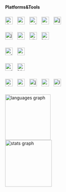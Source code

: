 <h4 align="left">Platforms&Tools</h4>

###

<div align="left">
  <img src="https://img.shields.io/badge/.NET-512BD4?logo=dotnet&logoColor=white&style=for-the-badge" height="24" alt="dot-net logo"  />
  <img width="7" />
  <img src="https://img.shields.io/badge/C Sharp-239120?logo=csharp&logoColor=white&style=for-the-badge" height="24" alt="csharp logo"  />
  <img width="7" />
  <img src="https://img.shields.io/badge/C++-00599C?logo=cplusplus&logoColor=white&style=for-the-badge" height="24" alt="cplusplus logo"  />
  <img width="7" />
  <img src="https://img.shields.io/badge/Python-3776AB?logo=python&logoColor=white&style=for-the-badge" height="24" alt="python logo"  />
  <img width="7" />
  <img src="https://cdn.jsdelivr.net/gh/devicons/devicon/icons/java/java-original.svg" height="24" alt="java logo"  />
</div>

###

<div align="left">
  <img src="https://img.shields.io/badge/JavaScript-F7DF1E?logo=javascript&logoColor=black&style=for-the-badge" height="24" alt="javascript logo"  />
  <img width="7" />
  <img src="https://img.shields.io/badge/CSS3-1572B6?logo=css3&logoColor=white&style=for-the-badge" height="24" alt="css3 logo"  />
  <img width="7" />
  <img src="https://img.shields.io/badge/Git-F05032?logo=git&logoColor=white&style=for-the-badge" height="24" alt="git logo"  />
  <img width="7" />
  <img src="https://img.shields.io/badge/HTML5-E34F26?logo=html5&logoColor=white&style=for-the-badge" height="24" alt="html5 logo"  />
</div>

###

<div align="left">
  <img src="https://img.shields.io/badge/SQLite-003B57?logo=sqlite&logoColor=white&style=for-the-badge" height="24" alt="sqlite logo"  />
  <img width="7" />
  <img src="https://img.shields.io/badge/MySQL-4479A1?logo=mysql&logoColor=white&style=for-the-badge" height="24" alt="mysql logo"  />
</div>

###

<div align="left">
  <img src="https://img.shields.io/badge/Unity-FFFFFF?logo=unity&logoColor=black&style=for-the-badge" height="24" alt="unity logo"  />
  <img width="7" />
  <img src="https://img.shields.io/badge/Blender-F5792A?logo=blender&logoColor=black&style=for-the-badge" height="24" alt="blender logo"  />
</div>

###

<div align="left">
  <img src="https://img.shields.io/badge/Visual Studio-5C2D91?logo=visualstudio&logoColor=white&style=for-the-badge" height="24" alt="visualstudio logo"  />
  <img width="7" />
  <img src="https://img.shields.io/badge/Visual Studio Code-007ACC?logo=visualstudiocode&logoColor=white&style=for-the-badge" height="24" alt="vscode logo"  />
  <img width="7" />
  <img src="https://img.shields.io/badge/JetBrains-000000?logo=jetbrains&logoColor=white&style=for-the-badge" height="24" alt="jetbrains logo"  />
  <img width="7" />
  <img src="https://img.shields.io/badge/PyCharm-000000?logo=pycharm&logoColor=white&style=for-the-badge" height="24" alt="pycharm logo"  />
  <img width="7" />
  <img src="https://img.shields.io/badge/IntelliJ IDEA-000000?logo=intellijidea&logoColor=white&style=for-the-badge" height="24" alt="intellij logo"  />
</div>

###

<div align="left">
  <img src="https://github-readme-stats.vercel.app/api/top-langs?username=umuttig37&locale=en&hide_title=false&layout=compact&card_width=320&langs_count=7&theme=dracula&hide_border=false&order=2" height="146" alt="languages graph" /> <br>
  <img src="https://github-readme-stats.vercel.app/api?username=umuttig37&hide_title=false&hide_rank=false&show_icons=true&include_all_commits=true&count_private=true&disable_animations=false&theme=dracula&locale=en&hide_border=false&order=1" height="150" alt="stats graph"  />
</div>

###
